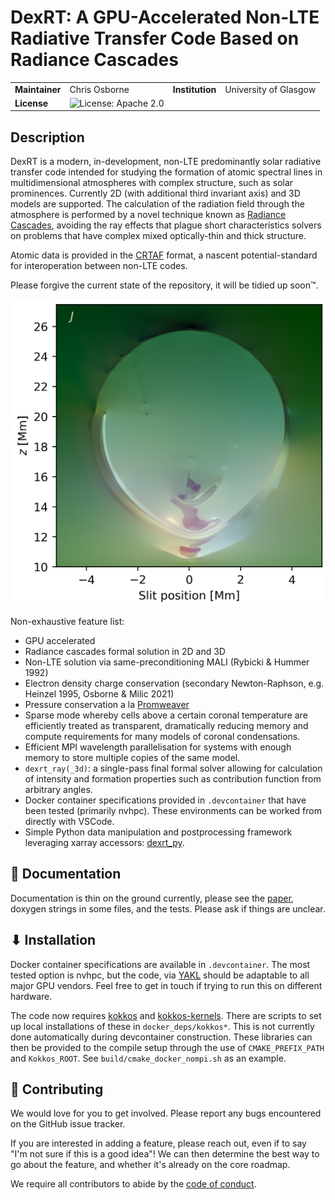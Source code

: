 # DexRT: A GPU-Accelerated Non-LTE Radiative Transfer Code Based on Radiance Cascades


|   |   |   |   |
|---|---|---|---|
| __Maintainer__ | Chris Osborne | __Institution__ | University of Glasgow  |
| __License__ | ![License: Apache 2.0](https://img.shields.io/badge/License-Apache_2.0-blue) | | |


Description
-----------

DexRT is a modern, in-development, non-LTE predominantly solar radiative transfer code intended for studying the formation of atomic spectral lines in multidimensional atmospheres with complex structure, such as solar prominences.
Currently 2D (with additional third invariant axis) and 3D models are supported.
The calculation of the radiation field through the atmosphere is performed by a novel technique known as [Radiance Cascades](https://github.com/Raikiri/RadianceCascadesPaper), avoiding the ray effects that plague short characteristics solvers on problems that have complex mixed optically-thin and thick structure.

Atomic data is provided in the [CRTAF](https://github.com/Goobley/CommonRTAtomicFormat) format, a nascent potential-standard for interoperation between non-LTE codes.

Please forgive the current state of the repository, it will be tidied up soon™.

![COCOPLOT of J across Ly beta in a prominence model](Images/cocoplot_lyb_j.png)

Non-exhaustive feature list:
- GPU accelerated
- Radiance cascades formal solution in 2D and 3D
- Non-LTE solution via same-preconditioning MALI (Rybicki & Hummer 1992)
- Electron density charge conservation (secondary Newton-Raphson, e.g. Heinzel 1995, Osborne & Milic 2021)
- Pressure conservation a la [Promweaver](https://github.com/Goobley/Promweaver)
- Sparse mode whereby cells above a certain coronal temperature are efficiently treated as transparent, dramatically reducing memory and compute requirements for many models of coronal condensations.
- Efficient MPI wavelength parallelisation for systems with enough memory to
store multiple copies of the same model.
- `dexrt_ray(_3d)`: a single-pass final formal solver allowing for calculation of intensity and formation properties such as contribution function from arbitrary angles.
- Docker container specifications provided in `.devcontainer` that have been tested (primarily nvhpc). These environments can be worked from directly with VSCode.
- Simple Python data manipulation and postprocessing framework leveraging xarray accessors: [dexrt_py](https://github.com/Goobley/dexrt_py).

📖 Documentation
----------------

Documentation is thin on the ground currently, please see the [paper](https://arxiv.org/abs/2408.14425), doxygen strings in some files, and the tests.
Please ask if things are unclear.

⬇ Installation
--------------

Docker container specifications are available in `.devcontainer`. The most tested option is nvhpc, but the code, via [YAKL](https://github.com/mrnorman/YAKL) should be adaptable to all major GPU vendors.
Feel free to get in touch if trying to run this on different hardware.

The code now requires [kokkos](https://github.com/kokkos/kokkos) and [kokkos-kernels](https://github.com/kokkos/kokkos-kernels). There are scripts to set up local installations of these in `docker_deps/kokkos*`. This is not currently done automatically during devcontainer construction.
These libraries can then be provided to the compile setup through the use of `CMAKE_PREFIX_PATH` and `Kokkos_ROOT`. See `build/cmake_docker_nompi.sh` as an example.

🤝 Contributing
---------------

We would love for you to get involved.
Please report any bugs encountered on the GitHub issue tracker.

If you are interested in adding a feature, please reach out, even if to say "I'm not sure if this is a good idea"!
We can then determine the best way to go about the feature, and whether it's already on the core roadmap.

We require all contributors to abide by the [code of conduct](CODE_OF_CONDUCT.md).

